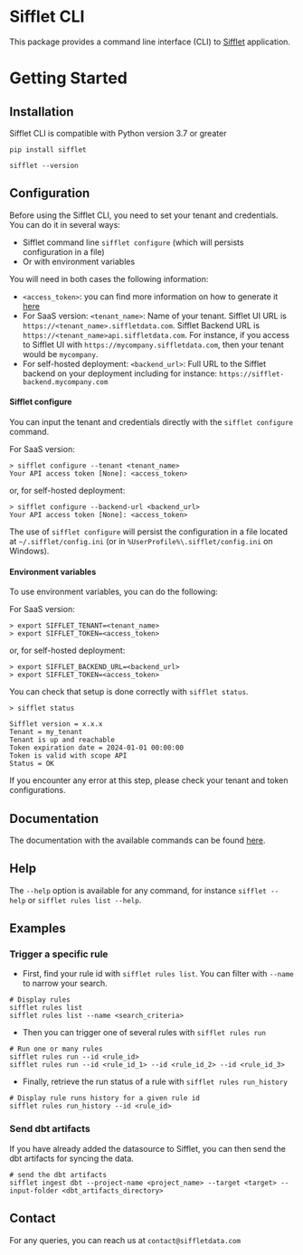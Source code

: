 Sifflet CLI
==========

This package provides a command line interface (CLI) to [Sifflet](https://www.siffletdata.com/)  application.

# Getting Started
## Installation

Sifflet CLI is compatible with Python version 3.7 or greater

```shell
pip install sifflet

sifflet --version
```

## Configuration

Before using the Sifflet CLI, you need to set your tenant and credentials.
You can do it in several ways:
- Sifflet command line `sifflet configure` (which will persists configuration in a file)
- Or with environment variables

You will need in both cases the following information:
- `<access_token>`: you can find more information on how to generate it [here](https://docs.siffletdata.com/docs/generate-an-api-token)
- For SaaS version: `<tenant_name>`: Name of your tenant. Sifflet UI URL is `https://<tenant_name>.siffletdata.com`. Sifflet Backend URL is `https://<tenant_name>api.siffletdata.com`. For instance, if you access to Sifflet UI with `https://mycompany.siffletdata.com`, then your tenant would be `mycompany`.
- For self-hosted deployment: `<backend_url>`: Full URL to the Sifflet backend on your deployment including for instance: `https://sifflet-backend.mycompany.com`


#### Sifflet configure
You can input the tenant and credentials directly with the `sifflet configure` command.

For SaaS version:
```shell
> sifflet configure --tenant <tenant_name>
Your API access token [None]: <access_token>
```
or, for self-hosted deployment:
```shell
> sifflet configure --backend-url <backend_url>
Your API access token [None]: <access_token>
```

The use of `sifflet configure` will persist the configuration in a file located at `~/.sifflet/config.ini`
(or in `%UserProfile%\.sifflet/config.ini` on Windows).

#### Environment variables
To use environment variables, you can do the following:

For SaaS version:
```shell
> export SIFFLET_TENANT=<tenant_name>
> export SIFFLET_TOKEN=<access_token>
```
or, for self-hosted deployment:
```shell
> export SIFFLET_BACKEND_URL=<backend_url>
> export SIFFLET_TOKEN=<access_token>
```


You can check that setup is done correctly with `sifflet status`.

```shell
> sifflet status

Sifflet version = x.x.x
Tenant = my_tenant
Tenant is up and reachable
Token expiration date = 2024-01-01 00:00:00
Token is valid with scope API
Status = OK
```

If you encounter any error at this step, please check your tenant and token configurations.

## Documentation
The documentation with the available commands can be found [here](https://docs.siffletdata.com/docs/cli-command-line-interface).

## Help
The `--help` option is available for any command, for instance `sifflet --help` or `sifflet rules list --help`.

## Examples

### Trigger a specific rule
- First, find your rule id with `sifflet rules list`. You can filter with `--name` to narrow your search.

```shell
# Display rules
sifflet rules list
sifflet rules list --name <search_criteria>
```

- Then you can trigger one of several rules with `sifflet rules run`

```shell
# Run one or many rules
sifflet rules run --id <rule_id>
sifflet rules run --id <rule_id_1> --id <rule_id_2> --id <rule_id_3>
```

- Finally, retrieve the run status of a rule with `sifflet rules run_history`

```shell
# Display rule runs history for a given rule id
sifflet rules run_history --id <rule_id>
```

### Send dbt artifacts
If you have already added the datasource to Sifflet, you can then send the dbt artifacts for syncing the data.

```shell
# send the dbt artifacts
sifflet ingest dbt --project-name <project_name> --target <target> --input-folder <dbt_artifacts_directory>
```

## Contact

For any queries, you can reach us at `contact@siffletdata.com`
